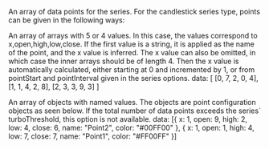 An array of data points for the series. For the candlestick series
type, points can be given in the following ways:

An array of arrays with 5 or 4 values. In this case, the values
correspond to x,open,high,low,close. If the first value is a string,
it is applied as the name of the point, and the x value is inferred.
The x value can also be omitted, in which case the inner arrays
should be of length 4. Then the x value is automatically calculated,
either starting at 0 and incremented by 1, or from pointStart
and pointInterval given in the series options.
data: [
    [0, 7, 2, 0, 4],
    [1, 1, 4, 2, 8],
    [2, 3, 3, 9, 3]
]


An array of objects with named values. The objects are point
configuration objects as seen below. If the total number of data
points exceeds the series´ turboThreshold, this option is not available.
data: [{
    x: 1,
    open: 9,
    high: 2,
    low: 4,
    close: 6,
    name: &quot;Point2&quot;,
    color: &quot;#00FF00&quot;
}, {
    x: 1,
    open: 1,
    high: 4,
    low: 7,
    close: 7,
    name: &quot;Point1&quot;,
    color: &quot;#FF00FF&quot;
}]